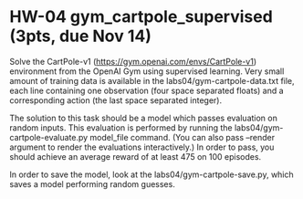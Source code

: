 # HW-04 gym_cartpole_supervised (3pts, due Nov 14)

Solve the CartPole-v1 (https://gym.openai.com/envs/CartPole-v1) environment from the OpenAI Gym using supervised learning. Very small amount of training data is available in the labs04/gym-cartpole-data.txt file, each line containing one observation (four space separated floats) and a corresponding action (the last space separated integer).

The solution to this task should be a model which passes evaluation on random inputs. This evaluation is performed by running the labs04/gym-cartpole-evaluate.py model_file command. (You can also pass –render argument to render the evaluations interactively.) In order to pass, you should achieve an average reward of at least 475 on 100 episodes.

In order to save the model, look at the labs04/gym-cartpole-save.py, which saves a model performing random guesses.
